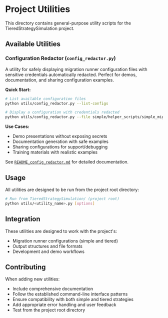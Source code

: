 # Project Utilities

This directory contains general-purpose utility scripts for the TieredStrategySimulation project.

## Available Utilities

### Configuration Redactor (`config_redactor.py`)

A utility for safely displaying migration runner configuration files with sensitive credentials automatically redacted. Perfect for demos, documentation, and sharing configuration examples.

**Quick Start:**
```bash
# List available configuration files
python utils/config_redactor.py --list-configs

# Display a configuration with credentials redacted
python utils/config_redactor.py --file simple/helper_scripts/simple_migration_config_sample.yaml
```

**Use Cases:**
- Demo presentations without exposing secrets
- Documentation generation with safe examples
- Sharing configurations for support/debugging
- Training materials with realistic examples

See [`README_config_redactor.md`](README_config_redactor.md) for detailed documentation.

## Usage

All utilities are designed to be run from the project root directory:

```bash
# Run from TieredStrategySimulation/ (project root)
python utils/<utility_name>.py [options]
```

## Integration

These utilities are designed to work with the project's:
- Migration runner configurations (simple and tiered)
- Output structures and file formats
- Development and demo workflows

## Contributing

When adding new utilities:
- Include comprehensive documentation
- Follow the established command-line interface patterns
- Ensure compatibility with both simple and tiered strategies
- Add appropriate error handling and user feedback
- Test from the project root directory 